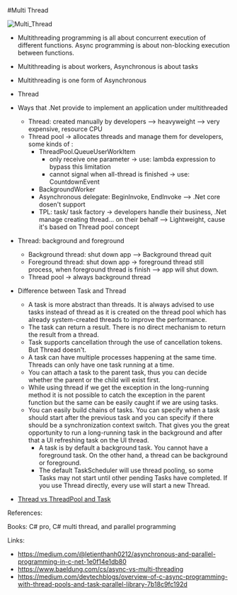 #Multi Thread

![Multi_Thread](https://github.com/user-attachments/assets/3ffb1e9b-2487-4f5a-938e-5dad9c31310d)

- Multithreading programming is all about concurrent execution of different functions. Async programming is about non-blocking execution between functions.
-  Multithreading is about workers, Asynchronous is about tasks
-   Multithreading is one form of Asynchronous
- Thread
- Ways that .Net provide to implement an application under multithreaded
	- Thread: created manually by developers --> heavyweight --> very expensive, resource CPU
	- Thread pool ->  allocates threads and manage them for developers, some kinds of :
		- ThreadPool.QueueUserWorkItem
			- only receive one parameter -> use: lambda expression to bypass this limitation
			- cannot signal when all-thread is finished -> use: CountdownEvent 
		- BackgroundWorker
		- Asynchronous delegate: BeginInvoke, EndInvoke --> .Net core dosen't support 
		- TPL: task/ task factory -> developers handle their business, .Net manage creating thread... on their behalf  --> Lightweight, cause it's based on Thread pool concept

- Thread: background and foreground
	- Background thread: shut down app --> Background thread quit
	- Foreground thread: shut down app -> foreground thread still process, when foreground thread is finish --> app will shut down.
	- Thread pool -> always background thread

- Difference between Task and Thread
	- A task is more abstract than threads. It is always advised to use tasks instead of thread as it is created on the thread pool which has already system-created threads to improve the performance.
	- The task can return a result. There is no direct mechanism to return the result from a thread.
	- Task supports cancellation through the use of cancellation tokens. But Thread doesn't.
	- A task can have multiple processes happening at the same time. Threads can only have one task running at a time.
	- You can attach a task to the parent task, thus you can decide whether the parent or the child will exist first.
	- While using thread if we get the exception in the long-running method it is not possible to catch the exception in the parent function but the same can be easily caught if we are using tasks.
	- You can easily build chains of tasks. You can specify when a task should start after the previous task and you can specify if there should be a synchronization context switch. That gives you the great opportunity to run a long-running task in the background and after that a UI refreshing task on the UI thread.
		- A task is by default a background task. You cannot have a foreground task. On the other hand, a thread can be background or foreground.
		- The default TaskScheduler will use thread pooling, so some Tasks may not start until other pending Tasks have completed. If you use Thread directly, every use will start a new Thread.
- [Thread vs ThreadPool and Task](https://blog.slaks.net/2013-10-11/threads-vs-tasks/)

References:

Books: C# pro, C# multi thread, and parallel programming

Links:

 - https://medium.com/@letienthanh0212/asynchronous-and-parallel-programming-in-c-net-1e0f14e1db80
 - https://www.baeldung.com/cs/async-vs-multi-threading
 - https://medium.com/devtechblogs/overview-of-c-async-programming-with-thread-pools-and-task-parallel-library-7b18c9fc192d
